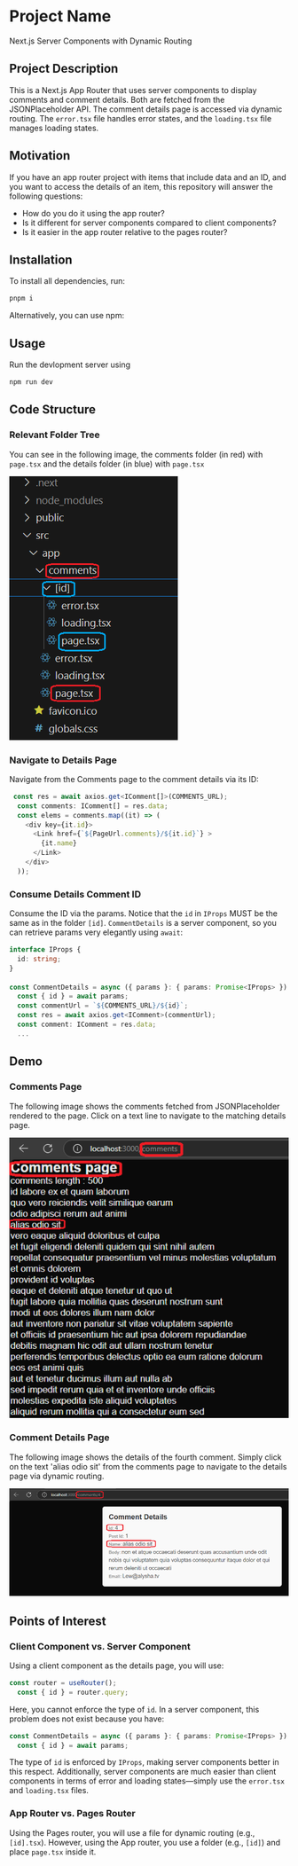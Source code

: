 <h1>Project Name</h1>
<p>Next.js Server Components with Dynamic Routing</p>

<h2>Project Description</h2>
<p>This is a Next.js App Router that uses server components to display comments and comment details. Both are fetched from the JSONPlaceholder API. The comment details page is accessed via dynamic routing. The <code>error.tsx</code> file handles error states, and the <code>loading.tsx</code> file manages loading states.</p>

<h2>Motivation</h2>
<p>If you have an app router project with items that include data and an ID, and you want to access the details of an item, this repository will answer the following questions:</p>
<ul>
  <li>How do you do it using the app router?</li>
  <li>Is it different for server components compared to client components?</li>
  <li>Is it easier in the app router relative to the pages router?</li>
</ul>



<h2>Installation</h2>

To install all dependencies, run:

```ts
pnpm i
``` 

Alternatively, you can use npm:


<h2>Usage</h2>
Run the devlopment server using

```bash
npm run dev
```



<h2>Code Structure</h2>

<h3>Relevant Folder Tree</h3>
<p>You can see in the following image, the comments folder (in red) with <code>page.tsx</code> and the details folder (in blue) with <code>page.tsx</code></p>


<img src='./figs/relevant-folder-tree.png' alt='Folder Tree Diagram' />

<h3>Navigate to Details Page</h3>
<p>Navigate from the Comments page to the comment details via its ID:</p>

```ts
 const res = await axios.get<IComment[]>(COMMENTS_URL);
  const comments: IComment[] = res.data;
  const elems = comments.map((it) => (
    <div key={it.id}>
      <Link href={`${PageUrl.comments}/${it.id}`} >
        {it.name}
      </Link>
    </div>
  ));
```

<h3>Consume Details Comment ID</h3> 
<p>Consume the ID via the params. Notice that the <code>id</code> in <code>IProps</code> MUST be the same as in the folder <code>[id]</code>. <code>CommentDetails</code> is a server component, so you can retrieve params very elegantly using <code>await</code>:
</p>


```ts
interface IProps {
  id: string;
}

const CommentDetails = async ({ params }: { params: Promise<IProps> }) => {
  const { id } = await params;
  const commentUrl = `${COMMENTS_URL}/${id}`;
  const res = await axios.get<IComment>(commentUrl);
  const comment: IComment = res.data;
  ...
```

<h2>Demo</h2>

<h3>Comments Page</h3>
<p>The following image shows the comments fetched from JSONPlaceholder rendered to the page. Click on a text line to navigate to the matching details page.</p>

<img src='./figs/comments-page.png' alt='Comments Page Screenshot' />

<h3>Comment Details Page</h3>
<p>The following image shows the details of the fourth comment. Simply click on the text 'alias odio sit' from the comments page to navigate to the details page via dynamic routing.</p>

<img src='./figs/id-4.png' alt='Comment Details Page Screenshot' />


<h2>Points of Interest</h2>

<h3>Client Component vs. Server Component</h3>

Using a client component as the details page, you will use:

```ts
const router = useRouter();
  const { id } = router.query;
```

Here, you cannot enforce the type of <code>id</code>. In a server component, this problem does not exist because you have:

```ts
const CommentDetails = async ({ params }: { params: Promise<IProps> }) => {
  const { id } = await params;
```

The type of <code>id</code> is enforced by <code>IProps</code>, making server components better in this respect. Additionally, server components are much easier than client components in terms of error and loading states—simply use the <code>error.tsx</code> and <code>loading.tsx</code> files.</li> </ul>

<h3>App Router vs. Pages Router</h3> <p>Using the Pages router, you will use a file for dynamic routing (e.g., <code>[id].tsx</code>). However, using the App router, you use a folder (e.g., <code>[id]</code>) and place <code>page.tsx</code> inside it.</p>
